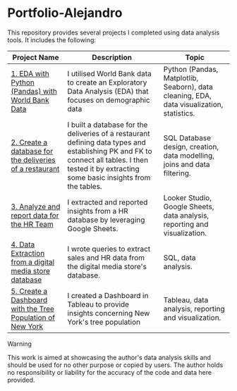 # Portfolio-Alejandro

This repository provides several projects I completed using data analysis tools. It includes the following:

 Project Name  | Description   |  Topic
------------- | ------------- | ------------------
[1. EDA with Python (Pandas) with World Bank Data ](https://github.com/alexalra/Portfolio-Alejandro/blob/main/1_EDA_with_Python_(Pandas).ipynb) | I utilised World Bank data to create an Exploratory Data Analysis (EDA) that focuses on demographic data | Python (Pandas, Matplotlib, Seaborn), data cleaning, EDA, data visualization, statistics. 
[2. Create a database for the deliveries of a restaurant](https://github.com/alexalra/Portfolio-Alejandro/blob/main/2.%20Create%20a%20database%20for%20the%20deliveries%20of%20a%20restaurant.md) | I built a database for the deliveries of a restaurant defining data types and establishing PK and FK to connect all tables. I then tested it by extracting some basic insights from the tables. | SQL Database design, creation, data modelling, joins and data filtering. 
[3. Analyze and report data for the HR Team](https://github.com/alexalra/Portfolio-Alejandro/blob/main/3.%20Analyze%20and%20report%20data%20for%20the%20HR%20Team.md)| I extracted and reported insights from a HR database by leveraging Google Sheets. | Looker Studio, Google Sheets, data analysis, reporting and visualization.
[4. Data Extraction from a digital media store database](https://github.com/alexalra/Portfolio-Alejandro/blob/main/4.%20Data%20Extraction%20from%20a%20digital%20media%20store%20database)| I wrote queries to extract sales and HR data from the digital media store's database.| SQL, data analysis.
[5. Create a Dashboard with the Tree Population of New York](https://public.tableau.com/app/profile/alejandro.alvarez.ramirez/viz/TreesofNewYorkDashboard/Dashboard1)| I created a Dashboard in Tableau to provide insights concerning New York's tree population | Tableau, data analysis, reporting and visualization.





> [!WARNING]
> This work is aimed at showcasing the author's data analysis skills and should be used for no other purpose or copied by users. The author holds no responsibility or liability for the accuracy of the code and data here provided. 
